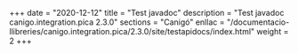 +++
date        = "2020-12-12"
title       = "Test javadoc"
description = "Test javadoc canigo.integration.pica 2.3.0"
sections    = "Canigó"
enllac		= "/documentacio-llibreries/canigo.integration.pica/2.3.0/site/testapidocs/index.html"
weight		= 2
+++
